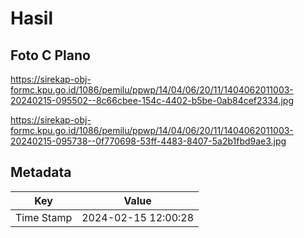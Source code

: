 # Hasil

## Foto C Plano

https://sirekap-obj-formc.kpu.go.id/1086/pemilu/ppwp/14/04/06/20/11/1404062011003-20240215-095502--8c66cbee-154c-4402-b5be-0ab84cef2334.jpg

https://sirekap-obj-formc.kpu.go.id/1086/pemilu/ppwp/14/04/06/20/11/1404062011003-20240215-095738--0f770698-53ff-4483-8407-5a2b1fbd9ae3.jpg


## Metadata

| Key        | Value               |
| ---------- | ------------------- |
| Time Stamp | 2024-02-15 12:00:28 |



